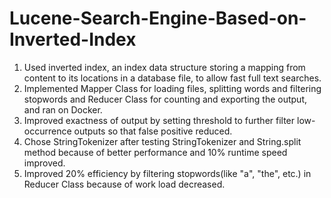 # Lucene-Search-Engine-Based-on-Inverted-Index
1. Used inverted index,  an index data structure storing a mapping from content to its locations in a database file, to allow fast full text searches. 
2. Implemented Mapper Class for loading files, splitting words and filtering stopwords and Reducer Class for counting and  exporting the output, and ran on Docker.
3. Improved exactness of output by setting threshold to further filter low-occurrence outputs so that false positive reduced.
4. Chose StringTokenizer after testing StringTokenizer and String.split method because of better performance and 10% runtime speed improved.
5. Improved 20% efficiency by filtering stopwords(like "a", "the", etc.)  in Reducer Class because of work load decreased.
